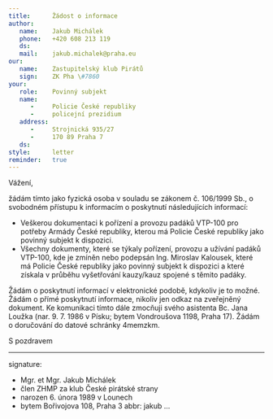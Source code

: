```yaml
---
title:      Žádost o informace
author:
   name:    Jakub Michálek
   phone:   +420 608 213 119
   ds:      
   mail:    jakub.michalek@praha.eu
our:
   name:    Zastupitelský klub Pirátů
   sign:    ZK Pha \#7860
your:
   role:    Povinný subjekt
   name:    
      -     Policie České republiky
      -     policejní prezidium
   address:
      -     Strojnická 935/27
      -     170 89 Praha 7
   ds:      
style:      letter
reminder:   true
---
```


Vážení,

žádám tímto jako fyzická osoba v souladu se zákonem č. 106/1999 Sb., o svobodném přístupu k informacím o poskytnutí následujících informací:

* Veškerou dokumentaci k pořízení a provozu padáků VTP-100 pro potřeby Armády České republiky, kterou má Policie České republiky jako povinný subjekt k dispozici.
* Všechny dokumenty, které se týkaly pořízení, provozu a užívání padáků VTP-100, kde je zmíněn nebo podepsán Ing. Miroslav Kalousek, které má Policie České republiky jako povinný subjekt k dispozici a které získala v průběhu vyšetřování kauzy/kauz spojené s těmito padáky.

Žádám o poskytnutí informací v elektronické podobě, kdykoliv je to možné. Žádám o přímé poskytnutí informace, nikoliv jen odkaz na zveřejněný dokument. Ke komunikaci tímto dále zmocňuji svého asistenta Bc. Jana Loužka (nar. 9. 7. 1986 v Písku; bytem Vondroušova 1198, Praha 17). Žádám o doručování do datové schránky 4memzkm.

S pozdravem

---
signature: 
  - Mgr. et Mgr. Jakub Michálek
  - člen ZHMP za klub České pirátské strany
  - narozen 6. února 1989 v Lounech
  - bytem Bořivojova 108, Praha 3
abbr:       jakub
...
